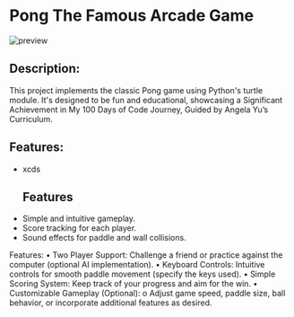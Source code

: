 
# Pong The Famous Arcade Game

![preview](https://github.com/NahundaBekele/Pong-Game/assets/138674654/2d197d15-2d1e-4a4d-8783-87620ff80855)

## Description:

This project implements the classic Pong game using Python's turtle module. It's designed to be fun and educational, showcasing a Significant Achievement in My 100 Days of Code Journey, Guided by Angela Yu’s Curriculum.

## Features:

- xcds
  ## Features
- Simple and intuitive gameplay.
- Score tracking for each player.
- Sound effects for paddle and wall collisions.

Features:
•	Two Player Support: Challenge a friend or practice against the computer (optional AI implementation).
•	Keyboard Controls: Intuitive controls for smooth paddle movement (specify the keys used).
•	Simple Scoring System: Keep track of your progress and aim for the win.
•	Customizable Gameplay (Optional): 
o	Adjust game speed, paddle size, ball behavior, or incorporate additional features as desired.

